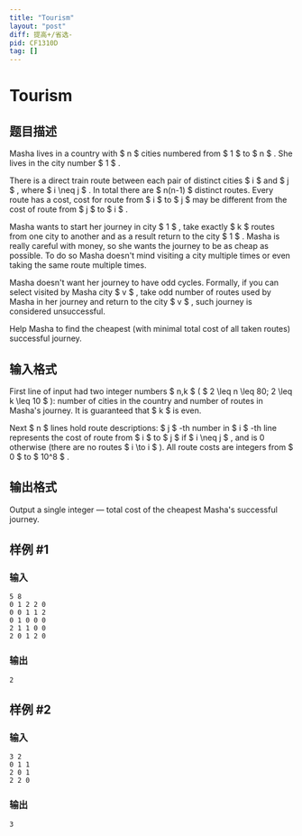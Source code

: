 ```yaml
---
title: "Tourism"
layout: "post"
diff: 提高+/省选-
pid: CF1310D
tag: []
---
```


# Tourism

## 题目描述

Masha lives in a country with $ n $ cities numbered from $ 1 $ to $ n $ . She lives in the city number $ 1 $ .

There is a direct train route between each pair of distinct cities $ i $ and $ j $ , where $ i \neq j $ . In total there are $ n(n-1) $ distinct routes. Every route has a cost, cost for route from $ i $ to $ j $ may be different from the cost of route from $ j $ to $ i $ .

Masha wants to start her journey in city $ 1 $ , take exactly $ k $ routes from one city to another and as a result return to the city $ 1 $ . Masha is really careful with money, so she wants the journey to be as cheap as possible. To do so Masha doesn't mind visiting a city multiple times or even taking the same route multiple times.

Masha doesn't want her journey to have odd cycles. Formally, if you can select visited by Masha city $ v $ , take odd number of routes used by Masha in her journey and return to the city $ v $ , such journey is considered unsuccessful.

Help Masha to find the cheapest (with minimal total cost of all taken routes) successful journey.

## 输入格式

First line of input had two integer numbers $ n,k $ ( $ 2 \leq n \leq 80; 2 \leq k \leq 10 $ ): number of cities in the country and number of routes in Masha's journey. It is guaranteed that $ k $ is even.

Next $ n $ lines hold route descriptions: $ j $ -th number in $ i $ -th line represents the cost of route from $ i $ to $ j $ if $ i \neq j $ , and is 0 otherwise (there are no routes $ i \to i $ ). All route costs are integers from $ 0 $ to $ 10^8 $ .

## 输出格式

Output a single integer — total cost of the cheapest Masha's successful journey.

## 样例 #1

### 输入

```
5 8
0 1 2 2 0
0 0 1 1 2
0 1 0 0 0
2 1 1 0 0
2 0 1 2 0
```

### 输出

```
2
```

## 样例 #2

### 输入

```
3 2
0 1 1
2 0 1
2 2 0
```

### 输出

```
3
```

